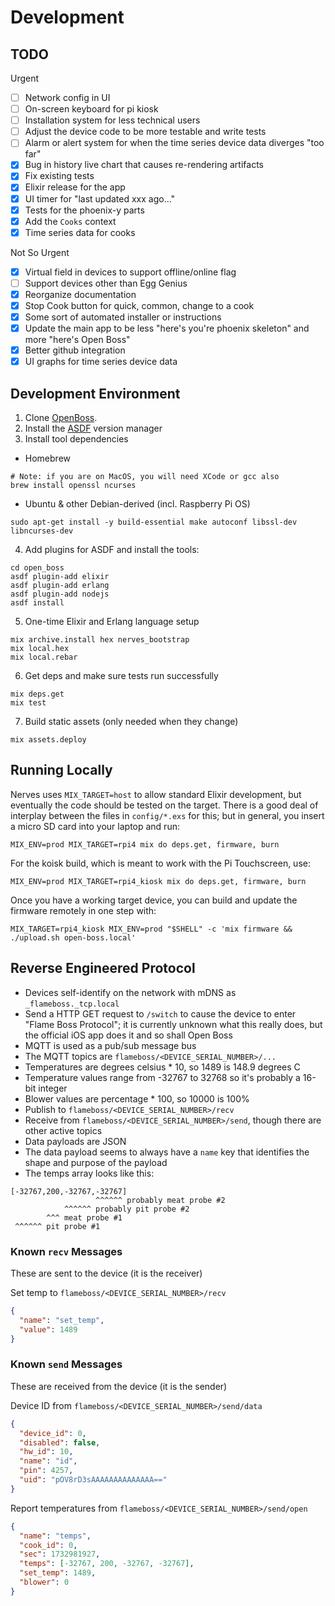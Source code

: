 # Development

## TODO

Urgent

- [ ] Network config in UI
- [ ] On-screen keyboard for pi kiosk
- [ ] Installation system for less technical users
- [ ] Adjust the device code to be more testable and write tests
- [ ] Alarm or alert system for when the time series device data diverges "too far"
- [x] Bug in history live chart that causes re-rendering artifacts
- [x] Fix existing tests
- [x] Elixir release for the app
- [x] UI timer for "last updated xxx ago..."
- [x] Tests for the phoenix-y parts
- [x] Add the `Cooks` context
- [x] Time series data for cooks

Not So Urgent

- [x] Virtual field in devices to support offline/online flag
- [ ] Support devices other than Egg Genius
- [x] Reorganize documentation
- [x] Stop Cook button for quick, common, change to a cook
- [x] Some sort of automated installer or instructions
- [x] Update the main app to be less "here's you're phoenix skeleton" and more "here's Open Boss"
- [x] Better github integration
- [x] UI graphs for time series device data

## Development Environment

1. Clone [OpenBoss](https://github.com/sampscl/open_boss.git).
2. Install the [ASDF](https://asdf-vm.com/guide/getting-started.html) version manager
3. Install tool dependencies

- Homebrew

```shell
# Note: if you are on MacOS, you will need XCode or gcc also
brew install openssl ncurses
```

- Ubuntu & other Debian-derived (incl. Raspberry Pi OS)

```shell
sudo apt-get install -y build-essential make autoconf libssl-dev libncurses-dev
```

4. Add plugins for ASDF and install the tools:

```shell
cd open_boss
asdf plugin-add elixir
asdf plugin-add erlang
asdf plugin-add nodejs
asdf install
```

5. One-time Elixir and Erlang language setup

```shell
mix archive.install hex nerves_bootstrap
mix local.hex
mix local.rebar
```

6. Get deps and make sure tests run successfully

```shell
mix deps.get
mix test
```

7. Build static assets (only needed when they change)

```shell
mix assets.deploy
```

## Running Locally

Nerves uses `MIX_TARGET=host` to allow standard Elixir development, but eventually the code
should be tested on the target. There is a good deal of interplay between the files in
`config/*.exs` for this; but in general, you insert a micro SD card into your laptop
and run:

```shell
MIX_ENV=prod MIX_TARGET=rpi4 mix do deps.get, firmware, burn
```

For the koisk build, which is meant to work with the Pi Touchscreen, use:

```shell
MIX_ENV=prod MIX_TARGET=rpi4_kiosk mix do deps.get, firmware, burn
```

Once you have a working target device, you can build and update the firmware remotely
in one step with:

```shell
MIX_TARGET=rpi4_kiosk MIX_ENV=prod "$SHELL" -c 'mix firmware && ./upload.sh open-boss.local'
```

## Reverse Engineered Protocol

- Devices self-identify on the network with mDNS as `_flameboss._tcp.local`
- Send a HTTP GET request to `/switch` to cause the device to enter "Flame Boss Protocol"; it is currently unknown what this
  really does, but the official iOS app does it and so shall Open Boss
- MQTT is used as a pub/sub message bus
- The MQTT topics are `flameboss/<DEVICE_SERIAL_NUMBER>/...`
- Temperatures are degrees celsius \* 10, so 1489 is 148.9 degrees C
- Temperature values range from -32767 to 32768 so it's probably a 16-bit integer
- Blower values are percentage \* 100, so 10000 is 100%
- Publish to `flameboss/<DEVICE_SERIAL_NUMBER>/recv`
- Receive from `flameboss/<DEVICE_SERIAL_NUMBER>/send`, though there are other active topics
- Data payloads are JSON
- The data payload seems to always have a `name` key that identifies the shape and purpose of the payload
- The temps array looks like this:

```raw
[-32767,200,-32767,-32767]
                   ^^^^^^ probably meat probe #2
            ^^^^^^ probably pit probe #2
        ^^^ meat probe #1
 ^^^^^^ pit probe #1
```

### Known `recv` Messages

These are sent to the device (it is the receiver)

Set temp to `flameboss/<DEVICE_SERIAL_NUMBER>/recv`

```json
{
  "name": "set_temp",
  "value": 1489
}
```

### Known `send` Messages

These are received from the device (it is the sender)

Device ID from `flameboss/<DEVICE_SERIAL_NUMBER>/send/data`

```json
{
  "device_id": 0,
  "disabled": false,
  "hw_id": 10,
  "name": "id",
  "pin": 4257,
  "uid": "pOV8rD3sAAAAAAAAAAAAAA=="
}
```

Report temperatures from `flameboss/<DEVICE_SERIAL_NUMBER>/send/open`

```json
{
  "name": "temps",
  "cook_id": 0,
  "sec": 1732981927,
  "temps": [-32767, 200, -32767, -32767],
  "set_temp": 1489,
  "blower": 0
}
```
